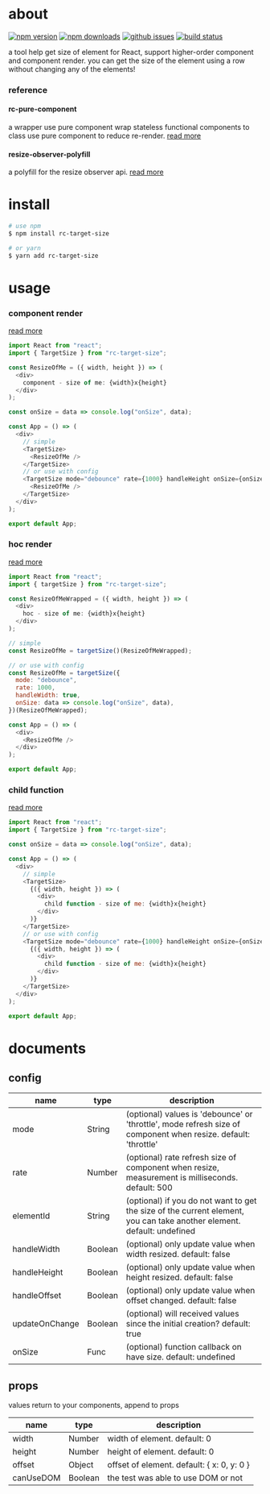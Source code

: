 # about

[![npm version][npm-version-image]][npm-url]
[![npm downloads][npm-downloads-image]][npm-url]
[![github issues][github-issues-image]][github-issues-url]
[![build status][travis-image]][npm-url]

a tool help get size of element for React, support higher-order component and component render.
you can get the size of the element using a row without changing any of the elements!

### reference

#### rc-pure-component

a wrapper use pure component wrap stateless functional components to class use pure component to reduce re-render. [read more](https://www.npmjs.com/package/rc-pure-component)

#### resize-observer-polyfill

a polyfill for the resize observer api. [read more](https://www.npmjs.com/package/resize-observer-polyfill)

# install

```bash
# use npm
$ npm install rc-target-size

# or yarn
$ yarn add rc-target-size
```

# usage

### component render

[read more](https://github.com/lamhieu-vk/rc-target-size/blob/master/examples/component.js)

```javascript
import React from "react";
import { TargetSize } from "rc-target-size";

const ResizeOfMe = ({ width, height }) => (
  <div>
    component - size of me: {width}x{height}
  </div>
);

const onSize = data => console.log("onSize", data);

const App = () => (
  <div>
    // simple
    <TargetSize>
      <ResizeOfMe />
    </TargetSize>
    // or use with config
    <TargetSize mode="debounce" rate={1000} handleHeight onSize={onSize}>
      <ResizeOfMe />
    </TargetSize>
  </div>
);

export default App;
```

### hoc render

[read more](https://github.com/lamhieu-vk/rc-target-size/blob/master/examples/hoc.js)

```javascript
import React from "react";
import { targetSize } from "rc-target-size";

const ResizeOfMeWrapped = ({ width, height }) => (
  <div>
    hoc - size of me: {width}x{height}
  </div>
);

// simple
const ResizeOfMe = targetSize()(ResizeOfMeWrapped);

// or use with config
const ResizeOfMe = targetSize({
  mode: "debounce",
  rate: 1000,
  handleWidth: true,
  onSize: data => console.log("onSize", data),
})(ResizeOfMeWrapped);

const App = () => (
  <div>
    <ResizeOfMe />
  </div>
);

export default App;
```

### child function

[read more](https://github.com/lamhieu-vk/rc-target-size/blob/master/examples/childFunction.js)

```javascript
import React from "react";
import { TargetSize } from "rc-target-size";

const onSize = data => console.log("onSize", data);

const App = () => (
  <div>
    // simple
    <TargetSize>
      {({ width, height }) => (
        <div>
          child function - size of me: {width}x{height}
        </div>
      )}
    </TargetSize>
    // or use with config
    <TargetSize mode="debounce" rate={1000} handleHeight onSize={onSize}>
      {({ width, height }) => (
        <div>
          child function - size of me: {width}x{height}
        </div>
      )}
    </TargetSize>
  </div>
);

export default App;
```

# documents

## config

| name           | type    | description                                                                                                            |
| -------------- | ------- | ---------------------------------------------------------------------------------------------------------------------- |
| mode           | String  | (optional) values is 'debounce' or 'throttle', mode refresh size of component when resize. default: 'throttle'         |
| rate           | Number  | (optional) rate refresh size of component when resize, measurement is milliseconds. default: 500                       |
| elementId      | String  | (optional) if you do not want to get the size of the current element, you can take another element. default: undefined |
| handleWidth    | Boolean | (optional) only update value when width resized. default: false                                                        |
| handleHeight   | Boolean | (optional) only update value when height resized. default: false                                                       |
| handleOffset   | Boolean | (optional) only update value when offset changed. default: false                                                       |
| updateOnChange | Boolean | (optional) will received values since the initial creation? default: true                                              |
| onSize         | Func    | (optional) function callback on have size. default: undefined                                                          |

## props

values return to your components, append to props

| name      | type    | description                                |
| --------- | ------- | ------------------------------------------ |
| width     | Number  | width of element. default: 0               |
| height    | Number  | height of element. default: 0              |
| offset    | Object  | offset of element. default: { x: 0, y: 0 } |
| canUseDOM | Boolean | the test was able to use DOM or not        |

[npm-url]: https://npmjs.org/package/rc-target-size
[npm-version-image]: https://badge.fury.io/js/rc-target-size.svg
[npm-downloads-image]: https://img.shields.io/npm/dm/rc-target-size.svg
[github-issues-image]: https://img.shields.io/github/issues/lamhieu-vk/rc-target-size.svg
[github-issues-url]: https://github.com/lamhieu-vk/rc-target-size/issues
[travis-image]: https://travis-ci.com/lamhieu-vk/rc-target-size.svg?branch=master
